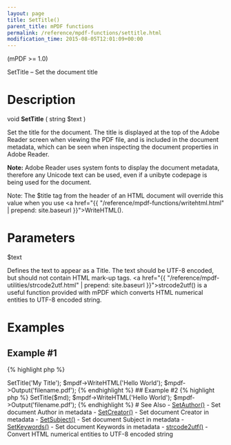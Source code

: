```yaml
---
layout: page
title: SetTitle()
parent_title: mPDF functions
permalink: /reference/mpdf-functions/settitle.html
modification_time: 2015-08-05T12:01:09+00:00
---
```


(mPDF >= 1.0)

SetTitle – Set the document title

# Description

void **SetTitle** ( string <span class="parameter">$text</span> )

Set the title for the document. The title is displayed at the top of the Adobe Reader screen when viewing the PDF file,
and is included in the document metadata, which can be seen when inspecting the document properties in Adobe Reader.

<div class="alert alert-info" role="alert">
	<strong>Note:</strong> Adobe Reader uses system fonts to display the document
	metadata, therefore any Unicode text can be used, even if a unibyte codepage is being used for the document.
</div>

Note: The <span class="parameter">$title</span> tag from the header of an HTML document will override this value when
you use <a href="{{ "/reference/mpdf-functions/writehtml.html" | prepend: site.baseurl }}">WriteHTML()</a>.

# Parameters

<span class="parameter">$text</span>

Defines the text to appear as a Title. The text should be UTF-8 encoded, but should not contain HTML mark-up tags.
<a href="{{ "/reference/mpdf-utilities/strcode2utf.html" | prepend: site.baseurl }}">strcode2utf()</a> is a useful
function provided with mPDF which converts HTML numerical entities to UTF-8 encoded string.

# Examples

## Example #1

{% highlight php %}
<?php

$mpdf = new \Mpdf\Mpdf();

$mpdf->SetTitle('My Title');

$mpdf->WriteHTML('Hello World');

$mpdf->Output('filename.pdf');

{% endhighlight %}

## Example #2

{% highlight php %}
<?php

$mpdf = new \Mpdf\Mpdf();

// The library defines a function strcode2utf() to convert htmlentities to UTF-8 encoded text
$md = strcode2utf("&amp;#1575;&amp;#1610;&amp;#1604;&amp;#1575;&amp;#1578; &amp;#1601;&amp;#1610;&amp;#1605;&amp;#1575; &amp;#1575;&amp;#1610;&amp;#1604;&amp;#1575;&amp;#1578; &amp;#1601;&amp;#1610;&amp;#1605;&amp;#1575;");

$mpdf->SetTitle($md);

$mpdf->WriteHTML('Hello World');

$mpdf->Output('filename.pdf');
{% endhighlight %}

# See Also

- <a href="{{ "/reference/mpdf-functions/setauthor.html" | prepend: site.baseurl }}">SetAuthor()</a> - Set document Author in metadata
- <a href="{{ "/reference/mpdf-functions/setcreator.html" | prepend: site.baseurl }}">SetCreator()</a> - Set document Creator in metadata
- <a href="{{ "/reference/mpdf-functions/setsubject.html" | prepend: site.baseurl }}">SetSubject()</a> - Set document Subject in metadata
- <a href="{{ "/reference/mpdf-functions/setkeywords.html" | prepend: site.baseurl }}">SetKeywords()</a> - Set document Keywords in metadata
- <a href="{{ "/reference/mpdf-utilities/strcode2utf.html" | prepend: site.baseurl }}">strcode2utf()</a> - Convert HTML numerical entities to UTF-8 encoded string
